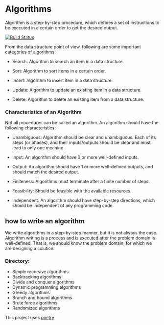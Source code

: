 # Algorithms

Algorithm is a step-by-step procedure, which defines a set of instructions to be executed in a certain order to get the desired output.

[![Build Status](https://travis-ci.org/Awinja-j/algorithms.svg?branch=master)](https://travis-ci.org/Awinja-j/algorithms)

From the data structure point of view, following are some important categories of algorithms:

- Search: Algorithm to search an item in a data structure.

- Sort: Algorithm to sort items in a certain order.

- Insert: Algorithm to insert item in a data structure.

- Update: Algorithm to update an existing item in a data structure.

- Delete: Algorithm to delete an existing item from a data structure.

### Characteristics of an Algorithm

Not all procedures can be called an algorithm. An algorithm should have the following characteristics:

- Unambiguous: Algorithm should be clear and unambiguous. Each of its steps (or phases), and their inputs/outputs should be clear and must lead to only one meaning.

- Input: An algorithm should have 0 or more well-defined inputs.

- Output: An algorithm should have 1 or more well-defined outputs, and should match the desired output.

- Finiteness: Algorithms must terminate after a finite number of steps.

- Feasibility: Should be feasible with the available resources.

- Independent: An algorithm should have step-by-step directions, which should be independent of any programming code.

## how to write an algorithm

We write algorithms in a step-by-step manner, but it is not always the case. Algorithm writing is a process and is executed after the problem domain is well-defined. That is, we should know the problem domain, for which we are designing a solution.

### Directory:

- Simple recursive algorithms
- Backtracking algorithms
- Divide and conquer algorithms
- Dynamic programming algorithms
- Greedy algorithms
- Branch and bound algorithms
- Brute force algorithms
- Randomized algorithms

This project uses [poetry](https://python-poetry.org/docs/basic-usage/)

